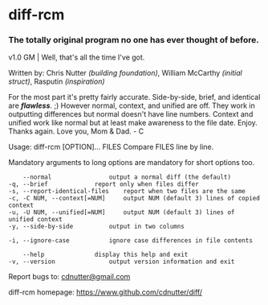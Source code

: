 # diff-rcm
### The totally original program no one has ever thought of before.

v1.0 GM | Well, that's all the time I've got.

Written by: Chris Nutter _(building foundation)_, William McCarthy _(initial struct)_, Rasputin _(inspiration)_



For the most part it's pretty fairly accurate. Side-by-side, brief, and identical are _**flawless**_. ;)
However normal, context, and unified are off. 
They work in outputting differences but normal doesn't have line numbers.
Context and unified work like normal but at least make awareness to the file date.
Enjoy. Thanks again. Love you, Mom & Dad. - C



Usage: diff-rcm [OPTION]... FILES
Compare FILES line by line.

Mandatory arguments to long options are mandatory for short options too.

	    --normal		        output a normal diff (the default)
	-q, --brief		        report only when files differ
	-s, --report-identical-files    report when two files are the same
	-c, -C NUM, --context[=NUM]     output NUM (default 3) lines of copied context
	-u, -U NUM, --unified[=NUM]     output NUM (default 3) lines of unified context
	-y, --side-by-side	        output in two columns

	-i, --ignore-case	        ignore case differences in file contents

	    --help		        display this help and exit
	-v, --version		        output version information and exit

Report bugs to: cdnutter@gmail.com

diff-rcm homepage: <https://www.github.com/cdnutter/diff/>


 
